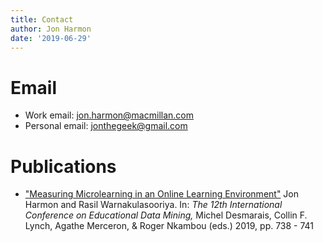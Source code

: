 ```yaml
---
title: Contact
author: Jon Harmon
date: '2019-06-29'
---
```


# Email

* Work email: [jon.harmon@macmillan.com](mailto:jon.harmon@macmillan.com)
* Personal email: [jonthegeek@gmail.com](mailto:jonthegeek@gmail.com)

# Publications

* ["Measuring Microlearning in an Online Learning Environment"](https://drive.google.com/file/d/1tqF-0rvbkGRvR6YQXyEIjsH3KkBFuW34/view?usp=sharing) Jon Harmon and Rasil Warnakulasooriya. In: *The 12th International Conference on Educational Data Mining,* Michel Desmarais, Collin F. Lynch, Agathe Merceron, & Roger Nkambou (eds.) 2019, pp. 738 - 741
